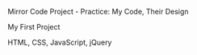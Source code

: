 Mirror Code Project - Practice: My Code, Their Design

My First Project

HTML, CSS, JavaScript, jQuery
